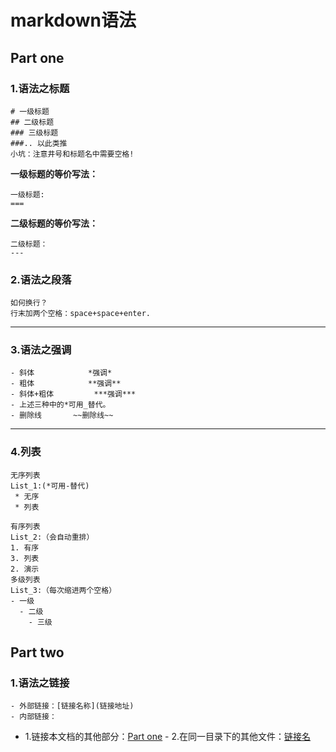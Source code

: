 # markdown语法
## Part one
### 1.语法之标题  
	# 一级标题
	## 二级标题
	### 三级标题
	###.. 以此类推
	小坑：注意井号和标题名中需要空格!
**一级标题的等价写法：**  

	一级标题:  
	===  
**二级标题的等价写法：**  

	二级标题：
	---
### 2.语法之段落
	如何换行？
	行末加两个空格：space+space+enter.
---
### 3.语法之强调  
	- 斜体 			*强调*
	- 粗体 			**强调**
	- 斜体+粗体 	 	***强调***
	- 上述三种中的*可用_替代。
	- 删除线 	 	~~删除线~~
---
### 4.列表
	无序列表
	List_1:(*可用-替代)
	 * 无序
	 * 列表  
	
	有序列表
	List_2:（会自动重排）  
	1. 有序  
	3. 列表
	2. 演示	  
	多级列表
	List_3:（每次缩进两个空格）
	- 一级
	  - 二级
	    - 三级
## Part two
### 1.语法之链接
	- 外部链接：[链接名称](链接地址)
	- 内部链接：
- 1.链接本文档的其他部分：[Part one](Test_1.md#Part-one)
		- 2.在同一目录下的其他文件：[链接名](相对路径)

